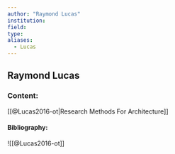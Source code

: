```yaml
---
author: "Raymond Lucas"
institution:
field:
type:
aliases:
  - Lucas
---
```


## Raymond Lucas

### Content:
[[@Lucas2016-ot|Research Methods For Architecture]]

#### Bibliography:

![[@Lucas2016-ot]]